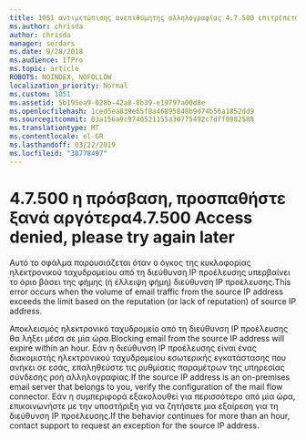 ```yaml
---
title: 1051 αντιμετώπισης ανεπιθύμητης αλληλογραφίας 4.7.500 επιτρέπεται η πρόσβαση, προσπαθήστε ξανά αργότερα
ms.author: chrisda
author: chrisda
manager: serdars
ms.date: 9/28/2018
ms.audience: ITPro
ms.topic: article
ROBOTS: NOINDEX, NOFOLLOW
localization_priority: Normal
ms.custom: 1051
ms.assetid: 5b195ea9-028b-42a8-8b39-e19797a00d8e
ms.openlocfilehash: 1ced5ea839e65f8a46895848b9d74b56a1852dd9
ms.sourcegitcommit: 03a156a9c9740521155a30775492c7dff0982588
ms.translationtype: MT
ms.contentlocale: el-GR
ms.lasthandoff: 03/22/2019
ms.locfileid: "30778497"
---
```

# <a name="47500-access-denied-please-try-again-later"></a><span data-ttu-id="b3f96-102">4.7.500 η πρόσβαση, προσπαθήστε ξανά αργότερα</span><span class="sxs-lookup"><span data-stu-id="b3f96-102">4.7.500 Access denied, please try again later</span></span>

<span data-ttu-id="b3f96-103">Αυτό το σφάλμα παρουσιάζεται όταν ο όγκος της κυκλοφορίας ηλεκτρονικού ταχυδρομείου από τη διεύθυνση IP προέλευσης υπερβαίνει το όριο βάσει της φήμης (ή έλλειψη φήμη) διεύθυνση IP προέλευσης.</span><span class="sxs-lookup"><span data-stu-id="b3f96-103">This error occurs when the volume of email traffic from the source IP address exceeds the limit based on the reputation (or lack of reputation) of source IP address.</span></span>
  
<span data-ttu-id="b3f96-104">Αποκλεισμός ηλεκτρονικό ταχυδρομείο από τη διεύθυνση IP προέλευσης θα λήξει μέσα σε μία ώρα.</span><span class="sxs-lookup"><span data-stu-id="b3f96-104">Blocking email from the source IP address will expire within an hour.</span></span> <span data-ttu-id="b3f96-105">Εάν η διεύθυνση IP προέλευσης είναι ένας διακομιστής ηλεκτρονικού ταχυδρομείου εσωτερικής εγκατάστασης που ανήκει σε εσάς, επαληθεύστε τις ρυθμίσεις παραμέτρων της υπηρεσίας σύνδεσης ροή αλληλογραφίας.</span><span class="sxs-lookup"><span data-stu-id="b3f96-105">If the source IP address is an on-premises email server that belongs to you, verify the configuration of the mail flow connector.</span></span> <span data-ttu-id="b3f96-106">Εάν η συμπεριφορά εξακολουθεί για περισσότερο από μία ώρα, επικοινωνήστε με την υποστήριξη για να ζητήσετε μια εξαίρεση για τη διεύθυνση IP προέλευσης.</span><span class="sxs-lookup"><span data-stu-id="b3f96-106">If the behavior continues for more than an hour, contact support to request an exception for the source IP address.</span></span>
  

